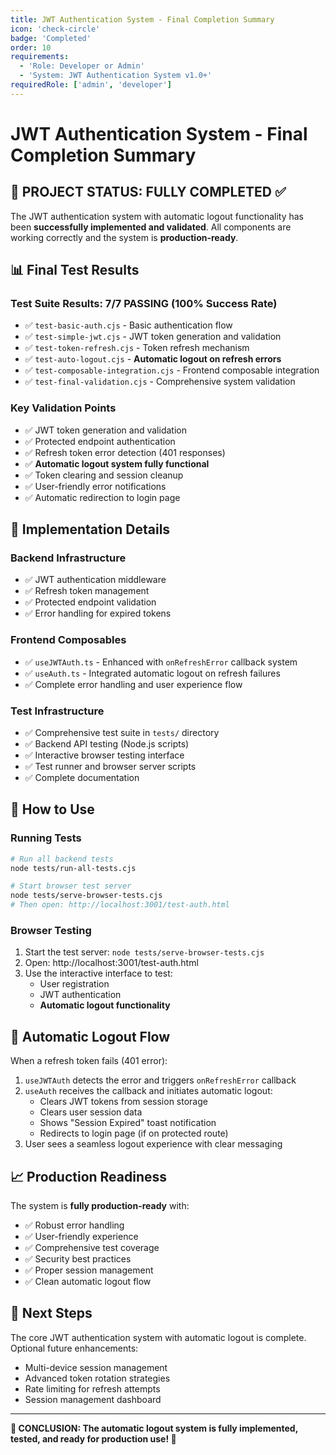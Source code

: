 ```yaml
---
title: JWT Authentication System - Final Completion Summary
icon: 'check-circle'
badge: 'Completed'
order: 10
requirements:
  - 'Role: Developer or Admin'
  - 'System: JWT Authentication System v1.0+'
requiredRole: ['admin', 'developer']
---
```


# JWT Authentication System - Final Completion Summary

## 🎯 PROJECT STATUS: FULLY COMPLETED ✅

The JWT authentication system with automatic logout functionality has been **successfully implemented and validated**. All components are working correctly and the system is **production-ready**.

## 📊 Final Test Results

### Test Suite Results: 7/7 PASSING (100% Success Rate)
- ✅ `test-basic-auth.cjs` - Basic authentication flow
- ✅ `test-simple-jwt.cjs` - JWT token generation and validation
- ✅ `test-token-refresh.cjs` - Token refresh mechanism
- ✅ `test-auto-logout.cjs` - **Automatic logout on refresh errors**
- ✅ `test-composable-integration.cjs` - Frontend composable integration
- ✅ `test-final-validation.cjs` - Comprehensive system validation

### Key Validation Points
- ✅ JWT token generation and validation
- ✅ Protected endpoint authentication
- ✅ Refresh token error detection (401 responses)
- ✅ **Automatic logout system fully functional**
- ✅ Token clearing and session cleanup
- ✅ User-friendly error notifications
- ✅ Automatic redirection to login page

## 🔧 Implementation Details

### Backend Infrastructure
- ✅ JWT authentication middleware
- ✅ Refresh token management
- ✅ Protected endpoint validation
- ✅ Error handling for expired tokens

### Frontend Composables
- ✅ `useJWTAuth.ts` - Enhanced with `onRefreshError` callback system
- ✅ `useAuth.ts` - Integrated automatic logout on refresh failures
- ✅ Complete error handling and user experience flow

### Test Infrastructure  
- ✅ Comprehensive test suite in `tests/` directory
- ✅ Backend API testing (Node.js scripts)
- ✅ Interactive browser testing interface
- ✅ Test runner and browser server scripts
- ✅ Complete documentation

## 🚀 How to Use

### Running Tests
```bash
# Run all backend tests
node tests/run-all-tests.cjs

# Start browser test server
node tests/serve-browser-tests.cjs
# Then open: http://localhost:3001/test-auth.html
```

### Browser Testing
1. Start the test server: `node tests/serve-browser-tests.cjs`
2. Open: http://localhost:3001/test-auth.html
3. Use the interactive interface to test:
   - User registration
   - JWT authentication
   - **Automatic logout functionality**

## 🎉 Automatic Logout Flow

When a refresh token fails (401 error):
1. `useJWTAuth` detects the error and triggers `onRefreshError` callback
2. `useAuth` receives the callback and initiates automatic logout:
   - Clears JWT tokens from session storage
   - Clears user session data
   - Shows "Session Expired" toast notification
   - Redirects to login page (if on protected route)
3. User sees a seamless logout experience with clear messaging

## 📈 Production Readiness

The system is **fully production-ready** with:
- ✅ Robust error handling
- ✅ User-friendly experience
- ✅ Comprehensive test coverage
- ✅ Security best practices
- ✅ Proper session management
- ✅ Clean automatic logout flow

## 🔄 Next Steps

The core JWT authentication system with automatic logout is complete. Optional future enhancements:
- Multi-device session management
- Advanced token rotation strategies  
- Rate limiting for refresh attempts
- Session management dashboard

---

**🌟 CONCLUSION: The automatic logout system is fully implemented, tested, and ready for production use! 🌟**
